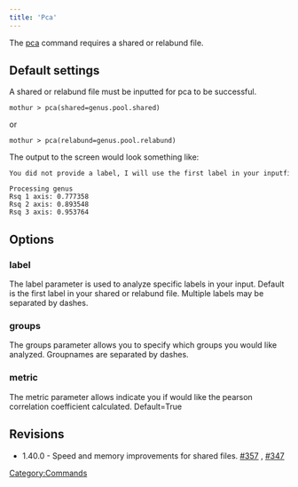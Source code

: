 ```yaml
---
title: 'Pca'
---
```

The [pca](pca) command requires a shared or relabund file.


## Default settings

A shared or relabund file must be inputted for pca to be successful.

    mothur > pca(shared=genus.pool.shared)

or

    mothur > pca(relabund=genus.pool.relabund)

The output to the screen would look something like:

    You did not provide a label, I will use the first label in your inputfile.

    Processing genus
    Rsq 1 axis: 0.777358
    Rsq 2 axis: 0.893548
    Rsq 3 axis: 0.953764

## Options

### label

The label parameter is used to analyze specific labels in your input.
Default is the first label in your shared or relabund file. Multiple
labels may be separated by dashes.

### groups

The groups parameter allows you to specify which groups you would like
analyzed. Groupnames are separated by dashes.

### metric

The metric parameter allows indicate you if would like the pearson
correlation coefficient calculated. Default=True

## Revisions

-   1.40.0 - Speed and memory improvements for shared files.
    [\#357](https://github.com/mothur/mothur/issues/357) ,
    [\#347](https://github.com/mothur/mothur/issues/347)

[Category:Commands](Category:Commands)
